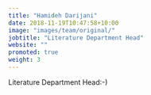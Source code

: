 ```yaml
---
title: "Hamideh Darijani"
date: 2018-11-19T10:47:58+10:00
image: "images/team/original/"
jobtitle: "Literature Department Head"
website: ""
promoted: true
weight: 3 
---
```


Literature Department Head:-)
